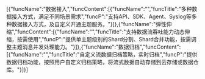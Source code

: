 [{"funcName":"数据接入","funcContent":[{"funcName":"","funcTitle":"多种数据接入方式，满足不同场景需求","funcP":"支持API、SDK、Agent、Syslog等多种数据接入方式，及自定义开通主题服务。"}]},{"funcName":"弹性伸缩","funcContent":[{"funcName":"","funcTitle":"支持数据流吞吐能力动态伸缩，按需使用","funcP":"提供单主题级别的Shard分割、Shard合并功能，按需调整主题消息并发处理能力。"}]},{"funcName":"数据归档","funcContent":[{"funcName":"","funcTitle":"自定义流数据归档策略，实时归档","funcP":"提供数据归档功能，按照用户自定义归档策略，将流式数据自动存储到云存储或数据仓库。"}]}]
